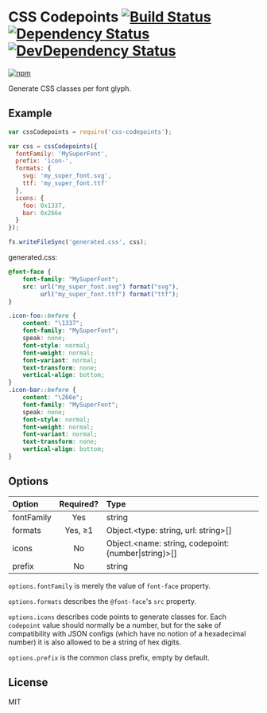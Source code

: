 # CSS Codepoints [![Build Status][travis-badge]][travis] [![Dependency Status][david-badge]][david] [![DevDependency Status][david-dev-badge]][david-dev]

[![npm](https://nodei.co/npm/css-codepoints.png)](https://nodei.co/npm/css-codepoints/)

[travis-badge]: https://travis-ci.org/eush77/css-codepoints.svg
[travis]: https://travis-ci.org/eush77/css-codepoints
[david-badge]: https://david-dm.org/eush77/css-codepoints.png
[david]: https://david-dm.org/eush77/css-codepoints
[david-dev-badge]: https://david-dm.org/eush77/css-codepoints/dev-status.png
[david-dev]: https://david-dm.org/eush77/css-codepoints#info=devDependencies

Generate CSS classes per font glyph.

## Example

```js
var cssCodepoints = require('css-codepoints');

var css = cssCodepoints({
  fontFamily: 'MySuperFont',
  prefix: 'icon-',
  formats: {
    svg: 'my_super_font.svg',
    ttf: 'my_super_font.ttf'
  },
  icons: {
    foo: 0x1337,
    bar: 0x266e
  }
});

fs.writeFileSync('generated.css', css);
```

generated.css:

```css
@font-face {
    font-family: "MySuperFont";
    src: url("my_super_font.svg") format("svg"),
         url("my_super_font.ttf") format("ttf");
}

.icon-foo::before {
    content: "\1337";
    font-family: "MySuperFont";
    speak: none;
    font-style: normal;
    font-weight: normal;
    font-variant: normal;
    text-transform: none;
    vertical-align: bottom;
}
.icon-bar::before {
    content: "\266e";
    font-family: "MySuperFont";
    speak: none;
    font-style: normal;
    font-weight: normal;
    font-variant: normal;
    text-transform: none;
    vertical-align: bottom;
}
```

## Options

| Option     | Required?  | Type                                                           |
| :--------- | :--------: | :------------------------------------------------------------- |
| fontFamily | Yes        | string                                                         |
| formats    | Yes, &ge;1 | Object.&lt;type: string, url: string&gt;[]                     |
| icons      | No         | Object.&lt;name: string, codepoint: {number&#x7c;string}&gt;[] |
| prefix     | No         | string                                                         |

`options.fontFamily` is merely the value of `font-face` property.

`options.formats` describes the `@font-face`'s `src` property.

`options.icons` describes code points to generate classes for. Each `codepoint` value
should normally be a number, but for the sake of compatibility with JSON configs (which have no
notion of a hexadecimal number) it is also allowed to be a string of hex digits.

`options.prefix` is the common class prefix, empty by default.

## License

MIT